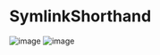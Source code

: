 # SymlinkShorthand

![image](https://github.com/user-attachments/assets/f0c313d5-ea87-4d8c-9151-3d337734103d)
![image](https://github.com/user-attachments/assets/5c61fe06-4076-4c91-989d-9611fa3242a2)

